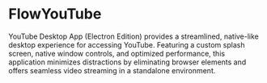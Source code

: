 # FlowYouTube
YouTube Desktop App (Electron Edition) provides a streamlined, native-like desktop experience for accessing YouTube. Featuring a custom splash screen, native window controls, and optimized performance, this application minimizes distractions by eliminating browser elements and offers seamless video streaming in a standalone environment.
